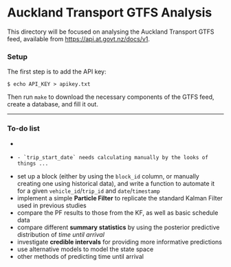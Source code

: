 # Auckland Transport GTFS Analysis

This directory will be focused on analysing the Auckland Transport GTFS feed, available from https://api.at.govt.nz/docs/v1.


### Setup

The first step is to add the API key:
```{bash}
$ echo API_KEY > apikey.txt
```

Then run `make` to download the necessary components of the GTFS feed, create a database, and fill it out.

***

### To-do list

- ~~~extract GTFS data from files and add to database (preferably using `gtfsdb-load` or similar)~~~
- ~~~save latest GTFS real-time data to a database (preferably using `gtfsrdb` or similar)~~~
  - `trip_start_date` needs calculating manually by the looks of things ...
- set up a block (either by using the `block_id` column, or manually creating one using historical data), and write a function to automate it for a given `vehicle_id`/`trip_id` and `date`/`timestamp`
- implement a simple __Particle Filter__ to replicate the standard Kalman Filter used in previous studies
- compare the PF results to those from the KF, as well as basic schedule data
- compare different __summary statistics__ by using the posterior predictive distribution of _time until arrival_
- investigate __credible intervals__ for providing more informative predictions
- use alternative models to model the state space
- other methods of predicting time until arrival
